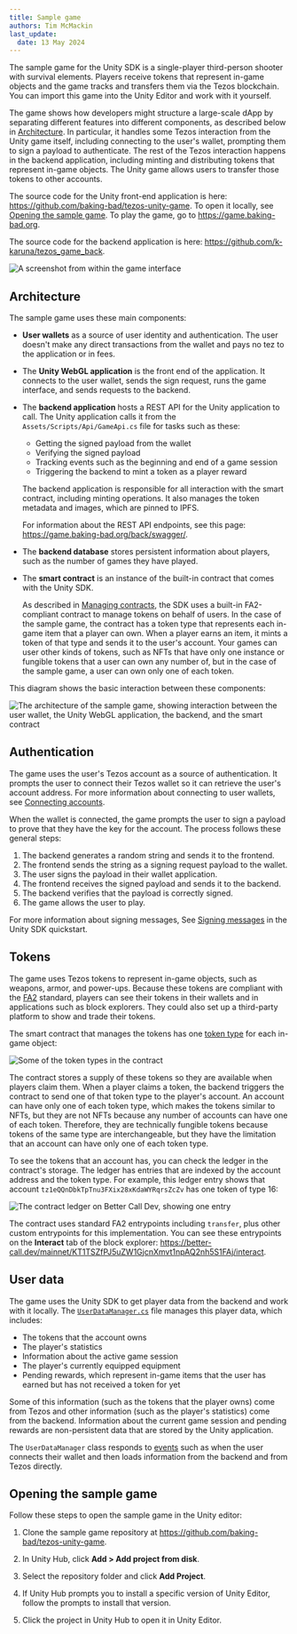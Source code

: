 ```yaml
---
title: Sample game
authors: Tim McMackin
last_update:
  date: 13 May 2024
---
```


The sample game for the Unity SDK is a single-player third-person shooter with survival elements.
Players receive tokens that represent in-game objects and the game tracks and transfers them via the Tezos blockchain.
You can import this game into the Unity Editor and work with it yourself.

The game shows how developers might structure a large-scale dApp by separating different features into different components, as described below in [Architecture](#architecture).
In particular, it handles some Tezos interaction from the Unity game itself, including connecting to the user's wallet, prompting them to sign a payload to authenticate.
The rest of the Tezos interaction happens in the backend application, including minting and distributing tokens that represent in-game objects.
The Unity game allows users to transfer those tokens to other accounts.

The source code for the Unity front-end application is here: https://github.com/baking-bad/tezos-unity-game.
To open it locally, see [Opening the sample game](#opening-the-sample-game).
To play the game, go to https://game.baking-bad.org.

The source code for the backend application is here: https://github.com/k-karuna/tezos_game_back.

![A screenshot from within the game interface](/img/unity/sample-game-ui.png)

## Architecture

The sample game uses these main components:

- **User wallets** as a source of user identity and authentication.
The user doesn't make any direct transactions from the wallet and pays no tez to the application or in fees.

- The **Unity WebGL application** is the front end of the application.
It connects to the user wallet, sends the sign request, runs the game interface, and sends requests to the backend.

- The **backend application** hosts a REST API for the Unity application to call.
The Unity application calls it from the `Assets/Scripts/Api/GameApi.cs` file for tasks such as these:

  - Getting the signed payload from the wallet
  - Verifying the signed payload
  - Tracking events such as the beginning and end of a game session
  - Triggering the backend to mint a token as a player reward

  The backend application is responsible for all interaction with the smart contract, including minting operations.
  It also manages the token metadata and images, which are pinned to IPFS.

  For information about the REST API endpoints, see this page: https://game.baking-bad.org/back/swagger/.

- The **backend database** stores persistent information about players, such as the number of games they have played.

- The **smart contract** is an instance of the built-in contract that comes with the Unity SDK.

  As described in [Managing contracts](./managing-contracts), the SDK uses a built-in FA2-compliant contract to manage tokens on behalf of users.
  In the case of the sample game, the contract has a token type that represents each in-game item that a player can own.
  When a player earns an item, it mints a token of that type and sends it to the user's account.
  Your games can user other kinds of tokens, such as NFTs that have only one instance or fungible tokens that a user can own any number of, but in the case of the sample game, a user can own only one of each token.

This diagram shows the basic interaction between these components:

![The architecture of the sample game, showing interaction between the user wallet, the Unity WebGL application, the backend, and the smart contract](/img/unity/sample-game-architecture.png)

## Authentication

The game uses the user's Tezos account as a source of authentication.
It prompts the user to connect their Tezos wallet so it can retrieve the user's account address.
For more information about connecting to user wallets, see [Connecting accounts](./connecting-accounts).

When the wallet is connected, the game prompts the user to sign a payload to prove that they have the key for the account.
The process follows these general steps:

1. The backend generates a random string and sends it to the frontend.
1. The frontend sends the string as a signing request payload to the wallet.
1. The user signs the payload in their wallet application.
1. The frontend receives the signed payload and sends it to the backend.
1. The backend verifies that the payload is correctly signed.
1. The game allows the user to play.

For more information about signing messages, See [Signing messages](./quickstart#signing-messages) in the Unity SDK quickstart.

## Tokens

The game uses Tezos tokens to represent in-game objects, such as weapons, armor, and power-ups.
Because these tokens are compliant with the [FA2](../architecture/tokens/FA2) standard, players can see their tokens in their wallets and in applications such as block explorers.
They could also set up a third-party platform to show and trade their tokens.

The smart contract that manages the tokens has one [token type](https://better-call.dev/mainnet/KT1TSZfPJ5uZW1GjcnXmvt1npAQ2nh5S1FAj/tokens) for each in-game object:

![Some of the token types in the contract](/img/unity/sample-game-token-types.png)

The contract stores a supply of these tokens so they are available when players claim them.
When a player claims a token, the backend triggers the contract to send one of that token type to the player's account.
An account can have only one of each token type, which makes the tokens similar to NFTs, but they are not NFTs because any number of accounts can have one of each token.
Therefore, they are technically fungible tokens because tokens of the same type are interchangeable, but they have the limitation that an account can have only one of each token type.

To see the tokens that an account has, you can check the ledger in the contract's storage.
The ledger has entries that are indexed by the account address and the token type.
For example, this ledger entry shows that account `tz1eQQnDbkTpTnu3FXix28xKdaWYRqrsZcZv` has one token of type 16:

![The contract ledger on Better Call Dev, showing one entry](/img/unity/sample-game-ledger-entry.png)

The contract uses standard FA2 entrypoints including `transfer`, plus other custom entrypoints for this implementation.
You can see these entrypoints on the **Interact** tab of the block explorer: https://better-call.dev/mainnet/KT1TSZfPJ5uZW1GjcnXmvt1npAQ2nh5S1FAj/interact.

## User data

The game uses the Unity SDK to get player data from the backend and work with it locally.
The [`UserDataManager.cs`](https://github.com/baking-bad/tezos-unity-game/blob/master/Assets/Scripts/Managers/UserDataManager.cs) file manages this player data, which includes:

- The tokens that the account owns
- The player's statistics
- Information about the active game session
- The player's currently equipped equipment
- Pending rewards, which represent in-game items that the user has earned but has not received a token for yet

Some of this information (such as the tokens that the player owns) come from Tezos and other information (such as the player's statistics) come from the backend.
Information about the current game session and pending rewards are non-persistent data that are stored by the Unity application.

The `UserDataManager` class responds to [events](./reference/EventManager) such as when the user connects their wallet and then loads information from the backend and from Tezos directly.

## Opening the sample game

Follow these steps to open the sample game in the Unity editor:

1. Clone the sample game repository at https://github.com/baking-bad/tezos-unity-game.

1. In Unity Hub, click **Add > Add project from disk**.

1. Select the repository folder and click **Add Project**.

1. If Unity Hub prompts you to install a specific version of Unity Editor, follow the prompts to install that version.

1. Click the project in Unity Hub to open it in Unity Editor.
